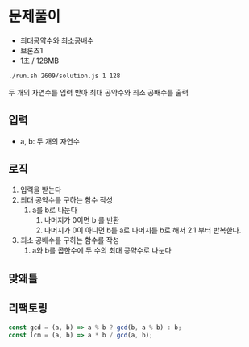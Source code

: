 # 문제풀이

- 최대공약수와 최소공배수
- 브론즈1
- 1초 / 128MB

```bash
./run.sh 2609/solution.js 1 128
```

두 개의 자연수를 입력 받아 최대 공약수와 최소 공배수를 출력

## 입력

- a, b: 두 개의 자연수

## 로직

1. 입력을 받는다
2. 최대 공약수를 구하는 함수 작성
    1. a를 b로 나눈다
        1. 나머지가 0이면 b 를 반환
        2. 나머지가 0이 아니면 b를 a로 나머지를 b로 해서 2.1 부터 반복한다.
3. 최소 공배수를 구하는 함수를 작성
    1. a와 b를 곱한수에 두 수의 최대 공약수로 나눈다

## 맞왜틀

## 리팩토링

```js
const gcd = (a, b) => a % b ? gcd(b, a % b) : b;
const lcm = (a, b) => a * b / gcd(a, b);
```
